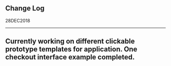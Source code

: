 Change Log
----------

28DEC2018

----------
Currently working on different clickable prototype templates for application.
One checkout interface example completed.
----------
